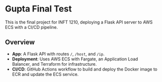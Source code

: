 # Gupta Final Test

This is the final project for INFT 1210, deploying a Flask API server to AWS ECS with a CI/CD pipeline.

## Overview
- **App**: A Flask API with routes `/`, `/host`, and `/ip`.
- **Deployment**: Uses AWS ECS with Fargate, an Application Load Balancer, and Terraform for infrastructure.
- **CI/CD**: GitHub Actions workflow to build and deploy the Docker image to ECR and update the ECS service.